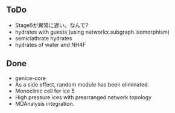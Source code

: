 ## ToDo
* Stage5が異常に遅い。なんで?
* hydrates with guests (using networkx.subgraph.isomorphism)
* semiclathrate hydrates
* hydrates of water and NH4F

## Done
* genice-core
* As a side effect, random module has been eliminated.
* Monoclinic cell for ice 5
* High pressure ices with prearranged network topology
* MDAnalysis integration.
